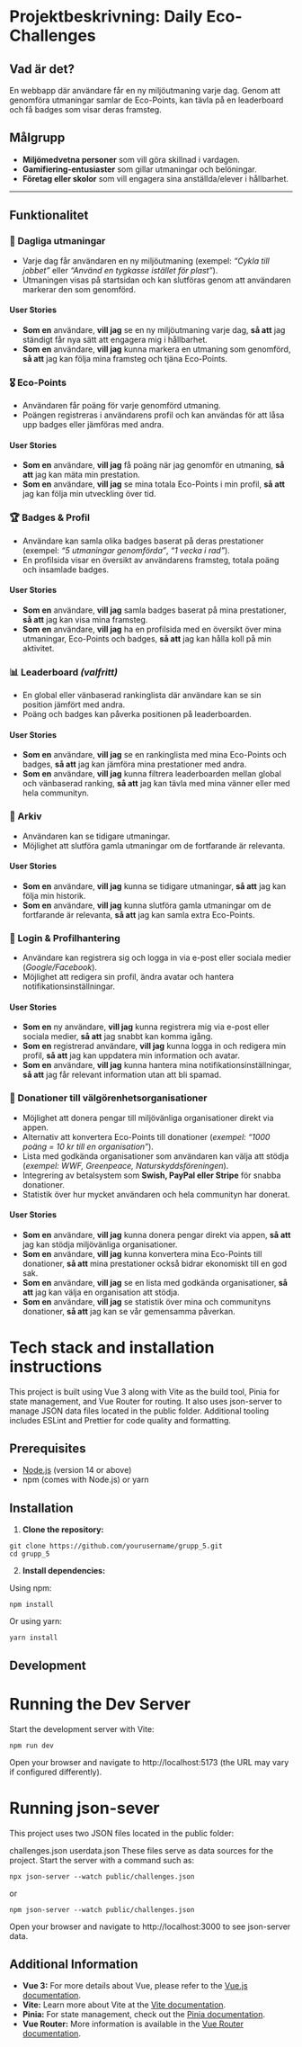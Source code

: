 # Projektbeskrivning: Daily Eco-Challenges

## Vad är det?

En webbapp där användare får en ny miljöutmaning varje dag. Genom att genomföra utmaningar samlar de Eco-Points, kan tävla på en leaderboard och få badges som visar deras framsteg.

## Målgrupp

- **Miljömedvetna personer** som vill göra skillnad i vardagen.
- **Gamifiering-entusiaster** som gillar utmaningar och belöningar.
- **Företag eller skolor** som vill engagera sina anställda/elever i hållbarhet.

---

## Funktionalitet

### 🌱 Dagliga utmaningar

- Varje dag får användaren en ny miljöutmaning (exempel: _“Cykla till jobbet”_ eller _“Använd en tygkasse istället för plast”_).
- Utmaningen visas på startsidan och kan slutföras genom att användaren markerar den som genomförd.

#### User Stories

- **Som en** användare, **vill jag** se en ny miljöutmaning varje dag, **så att** jag ständigt får nya sätt att engagera mig i hållbarhet.
- **Som en** användare, **vill jag** kunna markera en utmaning som genomförd, **så att** jag kan följa mina framsteg och tjäna Eco-Points.

### 🎖 Eco-Points

- Användaren får poäng för varje genomförd utmaning.
- Poängen registreras i användarens profil och kan användas för att låsa upp badges eller jämföras med andra.

#### User Stories

- **Som en** användare, **vill jag** få poäng när jag genomför en utmaning, **så att** jag kan mäta min prestation.
- **Som en** användare, **vill jag** se mina totala Eco-Points i min profil, **så att** jag kan följa min utveckling över tid.

### 🏆 Badges & Profil

- Användare kan samla olika badges baserat på deras prestationer (exempel: _“5 utmaningar genomförda”_, _“1 vecka i rad”_).
- En profilsida visar en översikt av användarens framsteg, totala poäng och insamlade badges.

#### User Stories

- **Som en** användare, **vill jag** samla badges baserat på mina prestationer, **så att** jag kan visa mina framsteg.
- **Som en** användare, **vill jag** ha en profilsida med en översikt över mina utmaningar, Eco-Points och badges, **så att** jag kan hålla koll på min aktivitet.

### 📊 Leaderboard _(valfritt)_

- En global eller vänbaserad rankinglista där användare kan se sin position jämfört med andra.
- Poäng och badges kan påverka positionen på leaderboarden.

#### User Stories

- **Som en** användare, **vill jag** se en rankinglista med mina Eco-Points och badges, **så att** jag kan jämföra mina prestationer med andra.
- **Som en** användare, **vill jag** kunna filtrera leaderboarden mellan global och vänbaserad ranking, **så att** jag kan tävla med mina vänner eller med hela communityn.

### 📂 Arkiv

- Användaren kan se tidigare utmaningar.
- Möjlighet att slutföra gamla utmaningar om de fortfarande är relevanta.

#### User Stories

- **Som en** användare, **vill jag** kunna se tidigare utmaningar, **så att** jag kan följa min historik.
- **Som en** användare, **vill jag** kunna slutföra gamla utmaningar om de fortfarande är relevanta, **så att** jag kan samla extra Eco-Points.

### 🔑 Login & Profilhantering

- Användare kan registrera sig och logga in via e-post eller sociala medier (_Google/Facebook_).
- Möjlighet att redigera sin profil, ändra avatar och hantera notifikationsinställningar.

#### User Stories

- **Som en** ny användare, **vill jag** kunna registrera mig via e-post eller sociala medier, **så att** jag snabbt kan komma igång.
- **Som en** registrerad användare, **vill jag** kunna logga in och redigera min profil, **så att** jag kan uppdatera min information och avatar.
- **Som en** användare, **vill jag** kunna hantera mina notifikationsinställningar, **så att** jag får relevant information utan att bli spamad.

### 💚 Donationer till välgörenhetsorganisationer

- Möjlighet att donera pengar till miljövänliga organisationer direkt via appen.
- Alternativ att konvertera Eco-Points till donationer (_exempel: “1000 poäng = 10 kr till en organisation”_).
- Lista med godkända organisationer som användaren kan välja att stödja (_exempel: WWF, Greenpeace, Naturskyddsföreningen_).
- Integrering av betalsystem som **Swish, PayPal eller Stripe** för snabba donationer.
- Statistik över hur mycket användaren och hela communityn har donerat.

#### User Stories

- **Som en** användare, **vill jag** kunna donera pengar direkt via appen, **så att** jag kan stödja miljövänliga organisationer.
- **Som en** användare, **vill jag** kunna konvertera mina Eco-Points till donationer, **så att** mina prestationer också bidrar ekonomiskt till en god sak.
- **Som en** användare, **vill jag** se en lista med godkända organisationer, **så att** jag kan välja en organisation att stödja.
- **Som en** användare, **vill jag** se statistik över mina och communityns donationer, **så att** jag kan se vår gemensamma påverkan.

# Tech stack and installation instructions

This project is built using Vue 3 along with Vite as the build tool, Pinia for state management, and Vue Router for routing. It also uses json-server to manage JSON data files located in the public folder. Additional tooling includes ESLint and Prettier for code quality and formatting.

## Prerequisites

- [Node.js](https://nodejs.org/) (version 14 or above)
- npm (comes with Node.js) or yarn

## Installation

1. **Clone the repository:**

```
git clone https://github.com/yourusername/grupp_5.git
cd grupp_5
```

2. **Install dependencies:**

Using npm:

```
npm install
```

Or using yarn:

```
yarn install
```

## Development

# Running the Dev Server

Start the development server with Vite:

```
npm run dev
```

Open your browser and navigate to http://localhost:5173 (the URL may vary if configured differently).

# Running json-sever

This project uses two JSON files located in the public folder:

challenges.json
userdata.json
These files serve as data sources for the project. Start the server with a command such as:

```
npx json-server --watch public/challenges.json
```

or

```
npm json-server --watch public/challenges.json
```

Open your browser and navigate to http://localhost:3000 to see json-server data.

## Additional Information

- **Vue 3:** For more details about Vue, please refer to the [Vue.js documentation](https://vuejs.org/).
- **Vite:** Learn more about Vite at the [Vite documentation](https://vitejs.dev/).
- **Pinia:** For state management, check out the [Pinia documentation](https://pinia.vuejs.org/).
- **Vue Router:** More information is available in the [Vue Router documentation](https://router.vuejs.org/).
